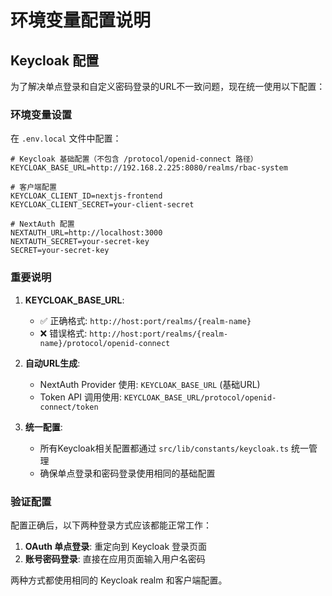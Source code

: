 # 环境变量配置说明

## Keycloak 配置

为了解决单点登录和自定义密码登录的URL不一致问题，现在统一使用以下配置：

### 环境变量设置

在 `.env.local` 文件中配置：

```env
# Keycloak 基础配置（不包含 /protocol/openid-connect 路径）
KEYCLOAK_BASE_URL=http://192.168.2.225:8080/realms/rbac-system

# 客户端配置
KEYCLOAK_CLIENT_ID=nextjs-frontend
KEYCLOAK_CLIENT_SECRET=your-client-secret

# NextAuth 配置
NEXTAUTH_URL=http://localhost:3000
NEXTAUTH_SECRET=your-secret-key
SECRET=your-secret-key
```

### 重要说明

1. **KEYCLOAK_BASE_URL**: 
   - ✅ 正确格式: `http://host:port/realms/{realm-name}`
   - ❌ 错误格式: `http://host:port/realms/{realm-name}/protocol/openid-connect`

2. **自动URL生成**:
   - NextAuth Provider 使用: `KEYCLOAK_BASE_URL` (基础URL)
   - Token API 调用使用: `KEYCLOAK_BASE_URL/protocol/openid-connect/token`

3. **统一配置**:
   - 所有Keycloak相关配置都通过 `src/lib/constants/keycloak.ts` 统一管理
   - 确保单点登录和密码登录使用相同的基础配置

### 验证配置

配置正确后，以下两种登录方式应该都能正常工作：

1. **OAuth 单点登录**: 重定向到 Keycloak 登录页面
2. **账号密码登录**: 直接在应用页面输入用户名密码

两种方式都使用相同的 Keycloak realm 和客户端配置。
